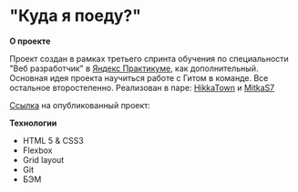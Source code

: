 # "Куда я поеду?"

**О проекте**

Проект создан в рамках третьего спринта обучения по специальности "Веб разработчик" в [Яндекс Практикуме](https://praktikum.yandex.ru), как дополнительный. Основная идея проекта научиться работе с Гитом в команде.
Все остальное второстепенно.
Реализован в паре: [HikkaTown](https://github.com/HikkaTown) и [MitkaS7](https://github.com/Mitkas7)

[Ссылка](https://hikkatown.github.io/comand-project) на опубликованный проект:

**Технологии**

* HTML 5 & CSS3
* Flexbox
* Grid layout
* Git
* БЭМ
